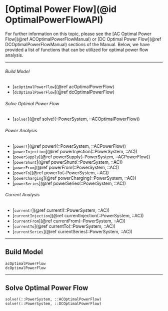 # [Optimal Power Flow](@id OptimalPowerFlowAPI)

For further information on this topic, please see the [AC Optimal Power Flow](@ref ACOptimalPowerFlowManual) or [DC Optimal Power Flow](@ref DCOptimalPowerFlowManual) sections of the Manual. Below, we have provided a list of functions that can be utilized for optimal power flow analysis.

---

###### Build Model
* [`acOptimalPowerFlow`](@ref acOptimalPowerFlow)
* [`dcOptimalPowerFlow`](@ref dcOptimalPowerFlow)

###### Solve Optimal Power Flow
* [`solve!`](@ref solve!(::PowerSystem, ::ACOptimalPowerFlow))

###### Power Analysis
* [`power!`](@ref power!(::PowerSystem, ::ACPowerFlow))
* [`powerInjection`](@ref powerInjection(::PowerSystem, ::AC))
* [`powerSupply`](@ref powerSupply(::PowerSystem, ::ACPowerFlow))
* [`powerShunt`](@ref powerShunt(::PowerSystem, ::AC))
* [`powerFrom`](@ref powerFrom(::PowerSystem, ::AC))
* [`powerTo`](@ref powerTo(::PowerSystem, ::AC))
* [`powerCharging`](@ref powerCharging(::PowerSystem, ::AC))
* [`powerSeries`](@ref powerSeries(::PowerSystem, ::AC))

###### Current Analysis
* [`current!`](@ref current!(::PowerSystem, ::AC))
* [`currentInjection`](@ref currentInjection(::PowerSystem, ::AC))
* [`currentFrom`](@ref currentFrom(::PowerSystem, ::AC))
* [`currentTo`](@ref currentTo(::PowerSystem, ::AC))
* [`currentSeries`](@ref currentSeries(::PowerSystem, ::AC))

---

## Build Model
```@docs
acOptimalPowerFlow
dcOptimalPowerFlow
```

---

## Solve Optimal Power Flow
```@docs
solve!(::PowerSystem, ::ACOptimalPowerFlow)
solve!(::PowerSystem, ::DCOptimalPowerFlow)
```

